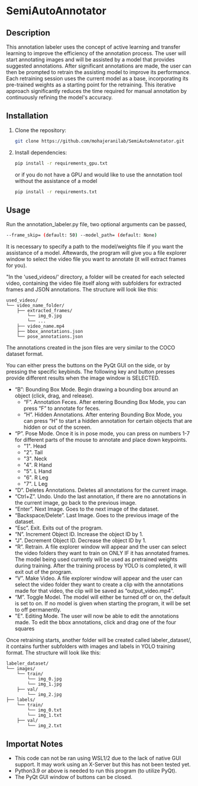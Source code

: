 # SemiAutoAnnotator
## Description

This annotation labeler uses the concept of active learning and transfer learning to improve the efficiency of the annotation process.
The user will start annotating images and will be assisted by a model that provides suggested annotations. After significant annotations are made, the user can then be prompted to retrain the assisting model to improve its performance. Each retraining session uses the current model as a base, incorporating its pre-trained weights as a starting point for the retraining. This iterative approach significantly reduces the time required for manual annotation by continuously refining the model's accuracy.


## Installation
1. Clone the repository:
    ```bash
    git clone https://github.com/mohajeranilab/SemiAutoAnnotator.git
    
2. Install dependencies:
    ```bash
    pip install -r requirements_gpu.txt
    ```
    or if you do not have a GPU and would like to use the annotation tool without the assistance of a model
    ```bash
    pip install -r requirements.txt

## Usage
Run the annotation_labeler.py file, two optional arguments can be passed,
```bash
--frame_skip= (default: 50) --model_path= (default: None)
``` 
It is necessary to specify a path to the model/weights file if you want the assistance of a model. Aftewards, the program will give you a file explorer window to select the video file you want to annotate (it will extract frames for you).


"In the 'used_videos/' directory, a folder will be created for each selected video, containing the video file itself along with subfolders for extracted frames and JSON annotations. The structure will look like this:
```plaintext
used_videos/
└── video_name_folder/
    ├── extracted_frames/
        └── img_0.jpg
        └── ...
    ├── video_name.mp4
    ├── bbox_annotations.json
    └── pose_annotations.json
```
The annotations created in the json files are very similar to the COCO dataset format. 

<!-- When the program runs and an image is open, if the model is able to detect bounding boxes, you will have to assign the ID to the box. Simply click in the middle of the box to select the ID, pressing "N" to increase the ID if needed. -->
You can either press the buttons on the PyQt GUI on the side, or by pressing the specific keybinds. The following key and button presses provide different results when the image window is SELECTED.

- “B”: Bounding Box Mode. Begin drawing a bounding box around an object (click, drag, and release).
  - “F”. Annotation Feces. After entering Bounding Box Mode, you can press “F” to annotate for feces.
  - “H”. Hidden Annotations. After entering Bounding Box Mode, you can press “H” to start a hidden annotation for certain objects that are hidden or out of the screen. 
- “P”. Pose Mode. Once it is in pose mode, you can press on numbers 1-7 for different parts of the mouse to annotate and place down keypoints.  
  - "1". Head 
  - "2". Tail
  - "3". Neck
  - "4". R Hand
  - "5". L Hand
  - "6". R Leg
  - "7". L Leg
- “D”. Deletes Annotations. Deletes all annotations for the current image.
- “Ctrl+Z”. Undo. Undo the last annotation, if there are no annotations in the current image, go back to the previous image.
- “Enter”. Next Image. Goes to the next image of the dataset.
- “Backspace/Delete”. Last Image. Goes to the previous image of the dataset.
- “Esc”. Exit. Exits out of the program. 
- “N”. Increment Object ID. Increase the object ID by 1.
- "J". Decrement Object ID. Decrease the object ID by 1. 
- “R”. Retrain. A file explorer window will appear and the user can select the video folders they want to train on ONLY IF it has annotated frames. The model being used currently will be used as pretrained weights during training. After the training process by YOLO is completed, it will exit out of the program.
- “V”. Make Video. A file explorer window will appear and the user can select the video folder they want to create a clip with the annotations made for that video, the clip will be saved as “output_video.mp4”.
- “M”. Toggle Model. The model will either be turned off or on, the default is set to on. If no model is given when starting the program, it will be set to off permanently.
- "E". Editing Mode. The user will now be able to edit the annotations made. To edit the bbox annotations, click and drag one of the four squares



Once retraining starts, another folder will be created called labeler_dataset/, it contains further subfolders with images and labels in YOLO training format. The structure will look like this:
```plaintext
labeler_dataset/
└── images/
    └── train/
        └── img_0.jpg
        └── img_1.jpg
    ├── val/
        └── img_2.jpg
├── labels/
    └── train/
        └── img_0.txt
        └── img_1.txt
    ├── val/
        └── img_2.txt
```

## Importat Notes
- This code can not be ran using WSL1/2 due to the lack of native GUI support. It may work using an X-Server but this has not been tested yet.
- Python3.9 or above is needed to run this program (to utilize PyQt).
- The PyQt GUI window of buttons can be closed.